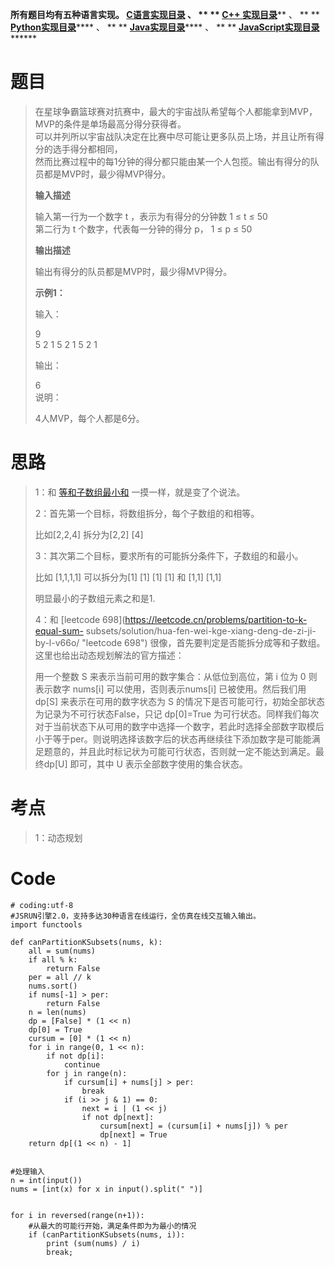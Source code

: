 **所有题目均有五种语言实现。
**[C语言实现目录](https://renjie.blog.csdn.net/article/details/129190260
"C语言实现目录")** 、 ** ** **[C++
实现目录](https://blog.csdn.net/misayaaaaa/category_12036814.html "C++
实现目录")****** 、 ** **
**[Python实现目录](https://blog.csdn.net/misayaaaaa/category_12111005.html
"Python实现目录")****** 、 ** **
**[Java实现目录](https://blog.csdn.net/misayaaaaa/category_12111006.html
"Java实现目录")****** 、 ** **
**[JavaScript实现目录](https://blog.csdn.net/misayaaaaa/category_12199270.html
"JavaScript实现目录")********

# 题目

> 在星球争霸篮球赛对抗赛中，最大的宇宙战队希望每个人都能拿到MVP，MVP的条件是单场最高分得分获得者。  
>  可以并列所以宇宙战队决定在比赛中尽可能让更多队员上场，并且让所有得分的选手得分都相同，  
>  然而比赛过程中的每1分钟的得分都只能由某一个人包揽。输出有得分的队员都是MVP时，最少得MVP得分。
>
> **输入描述**
>
> 输入第一行为一个数字 t ，表示为有得分的分钟数 1 ≤ t ≤ 50  
>  第二行为 t 个数字，代表每一分钟的得分 p， 1 ≤ p ≤ 50
>
> **输出描述**
>
> 输出有得分的队员都是MVP时，最少得MVP得分。
>
> **示例1：**
>
> 输入：
>
> 9  
>  5 2 1 5 2 1 5 2 1
>
> 输出：
>
> 6  
>  说明：
>
> 4人MVP，每个人都是6分。

# 思路

> 1：和 [等和子数组最小和](https://renjie.blog.csdn.net/article/details/128062049
> "等和子数组最小和") 一摸一样，就是变了个说法。
>
> 2：首先第一个目标，将数组拆分，每个子数组的和相等。
>
> 比如[2,2,4] 拆分为[2,2] [4]
>
> 3：其次第二个目标，要求所有的可能拆分条件下，子数组的和最小。
>
> 比如 [1,1,1,1] 可以拆分为[1] [1] [1] [1] 和 [1,1] [1,1]
>
> 明显最小的子数组元素之和是1.
>
> 4：和 [leetcode 698](https://leetcode.cn/problems/partition-to-k-equal-sum-
> subsets/solution/hua-fen-wei-kge-xiang-deng-de-zi-ji-by-l-v66o/ "leetcode
> 698") 很像，首先要判定是否能拆分成等和子数组。这里也给出动态规划解法的官方描述：
>
> 用一个整数 S 来表示当前可用的数字集合：从低位到高位，第 i 位为 0 则表示数字 nums[i] 可以使用，否则表示nums[i]
> 已被使用。然后我们用 dp[S] 来表示在可用的数字状态为 S 的情况下是否可能可行，初始全部状态为记录为不可行状态False，只记
> dp[0]=True
> 为可行状态。同样我们每次对于当前状态下从可用的数字中选择一个数字，若此时选择全部数字取模后小于等于per。则说明选择该数字后的状态再继续往下添加数字是可能能满足题意的，并且此时标记状为可能可行状态，否则就一定不能达到满足。最终dp[U]
> 即可，其中 U 表示全部数字使用的集合状态。

# 考点

> 1：动态规划

# Code

    
    
    # coding:utf-8
    #JSRUN引擎2.0，支持多达30种语言在线运行，全仿真在线交互输入输出。 
    import functools
     
    def canPartitionKSubsets(nums, k):
        all = sum(nums)
        if all % k:
            return False
        per = all // k
        nums.sort()
        if nums[-1] > per:
            return False
        n = len(nums)
        dp = [False] * (1 << n)
        dp[0] = True
        cursum = [0] * (1 << n)
        for i in range(0, 1 << n):
            if not dp[i]:
                continue
            for j in range(n):
                if cursum[i] + nums[j] > per:
                    break
                if (i >> j & 1) == 0:
                    next = i | (1 << j)
                    if not dp[next]:
                        cursum[next] = (cursum[i] + nums[j]) % per
                        dp[next] = True
        return dp[(1 << n) - 1]
     
     
    #处理输入
    n = int(input())
    nums = [int(x) for x in input().split(" ")]
     
     
    for i in reversed(range(n+1)):
        #从最大的可能行开始，满足条件即为为最小的情况
        if (canPartitionKSubsets(nums, i)):
            print (sum(nums) / i)
            break;
     

